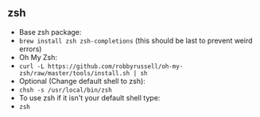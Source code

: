 zsh
---
- Base zsh package:
- `brew install zsh zsh-completions` (this should be last to prevent weird errors)
- Oh My Zsh:
- `curl -L https://github.com/robbyrussell/oh-my-zsh/raw/master/tools/install.sh | sh`
- Optional (Change default shell to zsh):
- `chsh -s /usr/local/bin/zsh`
- To use zsh if it isn't your default shell type:
- `zsh`

